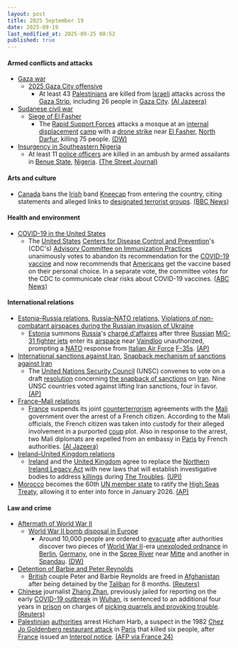 ```yaml
---
layout: post
title: 2025 September 19
date: 2025-09-19
last_modified_at: 2025-09-25 08:52
published: true
---
```



#### Armed conflicts and attacks

* [Gaza war](https://en.wikipedia.org/wiki/Gaza_war "Gaza war")
  * [2025 Gaza City offensive](https://en.wikipedia.org/wiki/2025_Gaza_City_offensive "2025 Gaza City offensive")
    * At least 43 [Palestinians](https://en.wikipedia.org/wiki/Palestinians "Palestinians") are killed from [Israeli](https://en.wikipedia.org/wiki/Israel "Israel") attacks across the [Gaza Strip](https://en.wikipedia.org/wiki/Gaza_Strip "Gaza Strip"), including 26 people in [Gaza City](https://en.wikipedia.org/wiki/Gaza_City "Gaza City"). [(Al Jazeera)](https://www.aljazeera.com/news/liveblog/2025/9/19/live-gaza-war-escalates-as-israel-defies-global-condemnation)
* [Sudanese civil war](https://en.wikipedia.org/wiki/Sudanese_civil_war_%282023%E2%80%93present%29 "Sudanese civil war (2023–present)")
  * [Siege of El Fasher](https://en.wikipedia.org/wiki/Siege_of_El_Fasher "Siege of El Fasher")
    * The [Rapid Support Forces](https://en.wikipedia.org/wiki/Rapid_Support_Forces "Rapid Support Forces") attacks a mosque at an [internal displacement](https://en.wikipedia.org/wiki/Internal_displacement "Internal displacement") [camp](https://en.wikipedia.org/wiki/Refugee_camp "Refugee camp") with a [drone strike](https://en.wikipedia.org/wiki/Drone_warfare "Drone warfare") near [El Fasher](https://en.wikipedia.org/wiki/El_Fasher "El Fasher"), [North Darfur](https://en.wikipedia.org/wiki/North_Darfur "North Darfur"), killing 75 people. [(DW)](https://www.dw.com/en/sudan-rsf-drone-strike-kills-dozens-in-darfur/a-74060598)
* [Insurgency in Southeastern Nigeria](https://en.wikipedia.org/wiki/Insurgency_in_Southeastern_Nigeria "Insurgency in Southeastern Nigeria")
  * At least 11 [police officers](https://en.wikipedia.org/wiki/Nigeria_Police_Force "Nigeria Police Force") are killed in an ambush by armed assailants in [Benue State](https://en.wikipedia.org/wiki/Benue_State "Benue State"), [Nigeria](https://en.wikipedia.org/wiki/Nigeria "Nigeria"). [(The Street Journal)](https://thestreetjournal.org/bodies-of-8-missing-policemen-recovered-after-deadly-attack-in-benue/)

#### Arts and culture

* [Canada](https://en.wikipedia.org/wiki/Canada "Canada") bans the [Irish](https://en.wikipedia.org/wiki/Irish_people "Irish people") band [Kneecap](https://en.wikipedia.org/wiki/Kneecap_%28band%29 "Kneecap (band)") from entering the country, citing statements and alleged links to [designated terrorist groups](https://en.wikipedia.org/wiki/List_of_designated_terrorist_groups "List of designated terrorist groups"). [(BBC News)](https://www.bbc.com/news/articles/cvgrvw4ejn4o)

#### Health and environment

* [COVID-19 in the United States](https://en.wikipedia.org/wiki/COVID-19_in_the_United_States "COVID-19 in the United States")
  * The [United States](https://en.wikipedia.org/wiki/United_States "United States") [Centers for Disease Control and Prevention](https://en.wikipedia.org/wiki/Centers_for_Disease_Control_and_Prevention "Centers for Disease Control and Prevention")'s (CDC's) [Advisory Committee on Immunization Practices](https://en.wikipedia.org/wiki/Advisory_Committee_on_Immunization_Practices "Advisory Committee on Immunization Practices") unanimously votes to abandon its recommendation for the [COVID-19](https://en.wikipedia.org/wiki/COVID-19 "COVID-19") [vaccine](https://en.wikipedia.org/wiki/COVID-19_vaccine "COVID-19 vaccine") and now recommends that [Americans](https://en.wikipedia.org/wiki/Americans "Americans") get the vaccine based on their personal choice. In a separate vote, the committee votes for the CDC to communicate clear risks about COVID-19 vaccines. [(ABC News)](https://abcnews.go.com/Health/cdc-hepatitis-bvaccine-vote-delayed-parents/story?id=125731004)

#### International relations

* [Estonia–Russia relations](https://en.wikipedia.org/wiki/Estonia%E2%80%93Russia_relations "Estonia–Russia relations"), [Russia–NATO relations](https://en.wikipedia.org/wiki/Russia%E2%80%93NATO_relations "Russia–NATO relations"), [Violations of non-combatant airspaces during the Russian invasion of Ukraine](https://en.wikipedia.org/wiki/Violations_of_non-combatant_airspaces_during_the_Russian_invasion_of_Ukraine "Violations of non-combatant airspaces during the Russian invasion of Ukraine")
  * [Estonia](https://en.wikipedia.org/wiki/Estonia "Estonia") summons [Russia](https://en.wikipedia.org/wiki/Russia "Russia")'s [chargé d'affaires](https://en.wikipedia.org/wiki/Charg%C3%A9_d%27affaires "Chargé d'affaires") after three [Russian](https://en.wikipedia.org/wiki/Russian_Armed_Forces "Russian Armed Forces") [MiG-31 fighter jets](https://en.wikipedia.org/wiki/Mikoyan_MiG-31 "Mikoyan MiG-31") enter its [airspace](https://en.wikipedia.org/wiki/Airspace "Airspace") near [Vaindloo](https://en.wikipedia.org/wiki/Vaindloo "Vaindloo") unauthorized, prompting a [NATO](https://en.wikipedia.org/wiki/NATO "NATO") response from [Italian Air Force](https://en.wikipedia.org/wiki/Italian_Air_Force "Italian Air Force") [F-35s](https://en.wikipedia.org/wiki/Lockheed_Martin_F-35_Lightning_II "Lockheed Martin F-35 Lightning II"). [(AP)](https://apnews.com/article/british-intelligence-mi6-russia-war-443df0c37ff2254fcc33d5425e3beaa6)
* [International sanctions against Iran](https://en.wikipedia.org/wiki/International_sanctions_against_Iran "International sanctions against Iran"), [Snapback mechanism of sanctions against Iran](https://en.wikipedia.org/wiki/Snapback_mechanism_of_sanctions_against_Iran "Snapback mechanism of sanctions against Iran")
  * The [United Nations Security Council](https://en.wikipedia.org/wiki/United_Nations_Security_Council "United Nations Security Council") (UNSC) convenes to vote on a draft [resolution](https://en.wikipedia.org/wiki/United_Nations_resolution "United Nations resolution") concerning [the snapback of sanctions](https://en.wikipedia.org/wiki/Snapback_mechanism_of_sanctions_against_Iran "Snapback mechanism of sanctions against Iran") on [Iran](https://en.wikipedia.org/wiki/Iran "Iran"). Nine UNSC countries voted against lifting Iran sanctions, four in favor. [(AP)](https://apnews.com/article/iran-snapback-sanctions-nuclear-united-nations-e01bdcaf62c4144ff56731fed8144915)
* [France–Mali relations](https://en.wikipedia.org/wiki/France%E2%80%93Mali_relations "France–Mali relations")
  * [France](https://en.wikipedia.org/wiki/France "France") suspends its joint [counterterrorism](https://en.wikipedia.org/wiki/Counterterrorism "Counterterrorism") agreements with the [Mali](https://en.wikipedia.org/wiki/Mali "Mali") government over the arrest of a French citizen. According to the Mali officials, the French citizen was taken into custody for their alleged involvement in a purported [coup](https://en.wikipedia.org/wiki/Coup_d%27%C3%A9tat "Coup d'état") plot. Also in response to the arrest, two Mali diplomats are expelled from an embassy in [Paris](https://en.wikipedia.org/wiki/Paris "Paris") by French authorities. [(Al Jazeera)](https://www.aljazeera.com/news/2025/9/19/france-suspends-counterterrorism-cooperation-with-mali)
* [Ireland–United Kingdom relations](https://en.wikipedia.org/wiki/Ireland%E2%80%93United_Kingdom_relations "Ireland–United Kingdom relations")
  * [Ireland](https://en.wikipedia.org/wiki/Republic_of_Ireland "Republic of Ireland") and the [United Kingdom](https://en.wikipedia.org/wiki/United_Kingdom "United Kingdom") agree to replace the [Northern Ireland Legacy Act](https://en.wikipedia.org/wiki/Northern_Ireland_Troubles_%28Legacy_and_Reconciliation%29_Act_2023 "Northern Ireland Troubles (Legacy and Reconciliation) Act 2023") with new laws that will establish investigative bodies to address [killings](https://en.wikipedia.org/wiki/List_of_people_killed_during_The_Troubles_%281969%E2%80%931998%29 "List of people killed during The Troubles (1969–1998)") during [The Troubles](https://en.wikipedia.org/wiki/The_Troubles "The Troubles"). [(UPI)](https://www.upi.com/Top_News/World-News/2025/09/19/ireland-the-troubles-agreements/3711758321160/)
* [Morocco](https://en.wikipedia.org/wiki/Morocco "Morocco") becomes the 60th [UN member state](https://en.wikipedia.org/wiki/UN_member_state "UN member state") to ratify the [High Seas Treaty](https://en.wikipedia.org/wiki/High_Seas_Treaty "High Seas Treaty"), allowing it to enter into force in January 2026. [(AP)](https://apnews.com/article/high-seas-treaty-marine-diversity-15061c0624d8e472603401b479870904)

#### Law and crime

* [Aftermath of World War II](https://en.wikipedia.org/wiki/Aftermath_of_World_War_II "Aftermath of World War II")
  * [World War II bomb disposal in Europe](https://en.wikipedia.org/wiki/World_War_II_bomb_disposal_in_Europe "World War II bomb disposal in Europe")
    * Around 10,000 people are ordered to [evacuate](https://en.wikipedia.org/wiki/Emergency_evacuation "Emergency evacuation") after authorities discover two pieces of [World War II](https://en.wikipedia.org/wiki/World_War_II "World War II")-era [unexploded ordnance](https://en.wikipedia.org/wiki/Unexploded_ordnance "Unexploded ordnance") in [Berlin](https://en.wikipedia.org/wiki/Berlin "Berlin"), [Germany](https://en.wikipedia.org/wiki/Germany "Germany"), one in the [Spree River](https://en.wikipedia.org/wiki/Spree_River "Spree River") near [Mitte](https://en.wikipedia.org/wiki/Mitte "Mitte") and another in [Spandau](https://en.wikipedia.org/wiki/Spandau "Spandau"). [(DW)](https://www.dw.com/en/germany-thousands-evacuated-in-berlin-over-2-wwii-bombs/a-74053192)
* [Detention of Barbie and Peter Reynolds](https://en.wikipedia.org/wiki/Detention_of_Barbie_and_Peter_Reynolds "Detention of Barbie and Peter Reynolds")
  * [British](https://en.wikipedia.org/wiki/British_people "British people") couple Peter and Barbie Reynolds are freed in [Afghanistan](https://en.wikipedia.org/wiki/Afghanistan "Afghanistan") after being detained by the [Taliban](https://en.wikipedia.org/wiki/Taliban "Taliban") for 8 months. [(Reuters)](https://www.reuters.com/world/uk/uk-couple-freed-by-taliban-after-qatari-mediation-official-says-2025-09-19/)
* [Chinese](https://en.wikipedia.org/wiki/Chinese_people "Chinese people") journalist [Zhang Zhan](https://en.wikipedia.org/wiki/Zhang_Zhan "Zhang Zhan"), previously jailed for reporting on the early [COVID-19 outbreak](https://en.wikipedia.org/wiki/COVID-19_pandemic_in_China "COVID-19 pandemic in China") in [Wuhan](https://en.wikipedia.org/wiki/Wuhan "Wuhan"), is sentenced to an additional four years in [prison](https://en.wikipedia.org/wiki/Penal_system_in_China "Penal system in China") on charges of [picking quarrels and provoking trouble](https://en.wikipedia.org/wiki/Picking_quarrels_and_provoking_trouble "Picking quarrels and provoking trouble"). [(Reuters)](https://www.reuters.com/world/china/chinese-covid-whistleblower-sentenced-4-more-years-jail-group-says-2025-09-21/)
* [Palestinian](https://en.wikipedia.org/wiki/Palestine "Palestine") [authorities](https://en.wikipedia.org/wiki/Palestinian_Authority "Palestinian Authority") arrest Hicham Harb, a suspect in the 1982 [Chez Jo Goldenberg restaurant attack](https://en.wikipedia.org/wiki/Chez_Jo_Goldenberg_restaurant_attack "Chez Jo Goldenberg restaurant attack") in [Paris](https://en.wikipedia.org/wiki/Paris "Paris") that killed six people, after [France](https://en.wikipedia.org/wiki/France "France") issued an [Interpol notice](https://en.wikipedia.org/wiki/Interpol_notice "Interpol notice"). [(AFP via France 24)](https://www.france24.com/en/live-news/20250919-palestinian-authorities-arrest-key-suspect-in-1982-anti-semitic-paris-attack)
